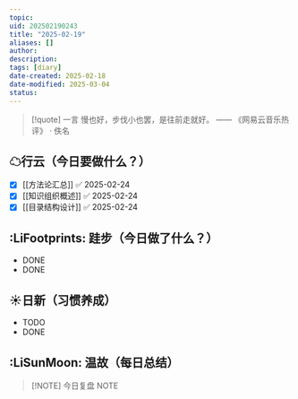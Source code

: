 ```yaml
---
topic: 
uid: 202502190243
title: "2025-02-19"
aliases: []
author: 
description: 
tags: [diary]
date-created: 2025-02-18
date-modified: 2025-03-04
status: 
---
```


> [!quote] 一言
 慢也好，步伐小也罢，是往前走就好。 —— 《网易云音乐热评》 · 佚名

## ☁行云（今日要做什么？）

- [x] [[方法论汇总]] ✅ 2025-02-24
- [x] [[知识组织概述]] ✅ 2025-02-24
- [x] [[目录结构设计]] ✅ 2025-02-24

## :LiFootprints: 跬步（今日做了什么？）

- DONE
- DONE

## ☀日新（习惯养成）

- TODO
- DONE

## :LiSunMoon: 温故（每日总结）

> [!NOTE] 今日复盘
> NOTE
